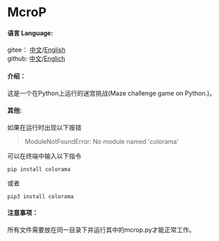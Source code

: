 # McroP

#### 语言   Language:
  gitee： [中文](https://gitee.com/yxrlyg/mcrop)/[English](https://gitee.com/yxrlyg/mcrop/blob/master/README-en.md)\
  github:  [中文](https://github.com/lyggb721210/Examples)/[Englich](https://github.com/lyggb721210/Examples/blob/master/README-en.md)
#### 介绍：
  这是一个在Python上运行的迷宫挑战(Maze challenge game on Python.)。
#### 其他:
  如果在运行时出现以下报错
>ModuleNotFoundError: No module named 'colorama'

  可以在终端中输入以下指令

	pip install colorama
  或者

	pip3 install colorama
#### 注意事项：
  所有文件需要放在同一目录下并运行其中的mcrop.py才能正常工作。
